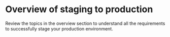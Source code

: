 # Overview of staging to production

Review the topics in the overview section to understand all the requirements to successfully stage your production environment.


